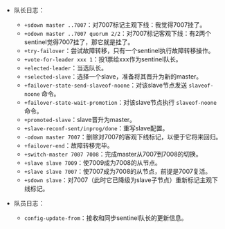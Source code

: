 - 队长日志：
    - `+sdown master ..7007`：对7007标记主观下线：我觉得7007挂了。
    - `+odown master ..7007 quorum 2/2`：对7007标记客观下线：有2两个sentinel觉得7007挂了，那它就是挂了。
    - `+try-failover`：尝试故障转移，只有一个sentinel执行故障转移操作。
    - `+vote-for-leader xxx 1`：投1票给xxx作为sentinel队长。
    - `+elected-leader`：当选队长。
    - `+selected-slave`：选择一个slave，准备将其晋升为新的master。
    - `+failover-state-send-slaveof-noone`：对该slave节点发送 `slaveof-noone` 命令。
    - `+failover-state-wait-promotion`：对该slave节点执行 `slaveof-noone` 命令。
    - `+promoted-slave`：slave晋升为master。
    - `+slave-reconf-sent/inprog/done`：重写slave配置。
    - `-odown master 7007`：删除对7007的客观下线标记，以便于它将来回归。
    - `+failover-end`：故障转移完毕。
    - `+switch-master 7007 7008`：完成master从7007到7008的切换。
    - `+slave slave 7009`：使7009成为7008的从节点。
    - `+slave slave 7007`：使7007成为7008的从节点，前提是7007复活。
    - `+sdown slave`：对7007（此时它已降级为slave子节点）重新标记主观下线标记。

- 队员日志：
    - `config-update-from`：接收和同步sentinel队长的更新信息。